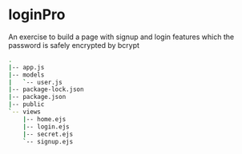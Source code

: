# loginPro
An exercise to build a page with signup and login features which the password is safely encrypted by bcrypt

```bash
.
|-- app.js
|-- models
|   `-- user.js
|-- package-lock.json
|-- package.json
|-- public
`-- views
    |-- home.ejs
    |-- login.ejs
    |-- secret.ejs
    `-- signup.ejs


```
